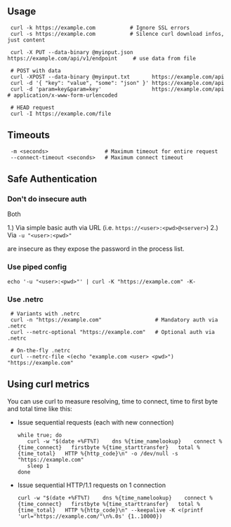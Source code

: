 ## Usage

     curl -k https://example.com           # Ignore SSL errors
     curl -s https://example.com           # Silence curl download infos, just content
     
     curl -X PUT --data-binary @myinput.json https://example.com/api/v1/endpoint     # use data from file
     
     # POST with data
     curl -XPOST --data-binary @myinput.txt       https://example.com/api
     curl -d '{ "key": "value", "some": "json" }' https://example.com/api
     curl -d 'param=key&param=key'                https://example.com/api     # application/x-www-form-urlencoded
     
     # HEAD request
     curl -I https://example.com/file
     
## Timeouts

     -m <seconds>                  # Maximum timeout for entire request
     --connect-timeout <seconds>   # Maximum connect timeout

## Safe Authentication

### Don't do insecure auth

Both

1.) Via simple basic auth via URL (i.e. `https://<user>:<pwd>@<server>`) 
2.) Via `-u "<user>:<pwd>"`

are insecure as they expose the password in the process list.

### Use piped config

    echo '-u "<user>:<pwd>"' | curl -K "https://example.com" -K-

### Use .netrc
     
     # Variants with .netrc
     curl -n "https://example.com"                 # Mandatory auth via .netrc
     curl --netrc-optional "https://example.com"   # Optional auth via .netrc
     
     # On-the-fly .netrc
     curl --netrc-file <(echo "example.com <user> <pwd>") "https://example.com"


## Using curl metrics

You can use curl to measure resolving, time to connect, time to first byte and total time like this:

- Issue sequential requests (each with new connection)

      while true; do
         curl -w "$(date +%FT%T)    dns %{time_namelookup}    connect %{time_connect}   firstbyte %{time_starttransfer}   total %{time_total}   HTTP %{http_code}\n" -o /dev/null -s "https://example.com"
         sleep 1
      done

- Issue sequential HTTP/1.1 requests on 1 connection

      curl -w "$(date +%FT%T)    dns %{time_namelookup}    connect %{time_connect}   firstbyte %{time_starttransfer}   total %{time_total}   HTTP %{http_code}\n" --keepalive -K <(printf 'url="https://example.com/"\n%.0s' {1..10000})
